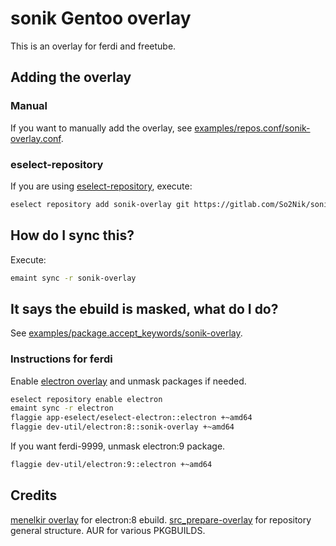 # sonik Gentoo overlay

This is an overlay for ferdi and freetube.

## Adding the overlay

### Manual

If you want to manually add the overlay, see [examples/repos.conf/sonik-overlay.conf](https://gitlab.com/So2Nik/sonik-overlay/blob/master/examples/repos.conf/sonik-overlay.conf).

### eselect-repository

If you are using [eselect-repository](https://wiki.gentoo.org/wiki/Eselect/Repository), execute:

``` sh
eselect repository add sonik-overlay git https://gitlab.com/So2Nik/sonik-overlay
```

## How do I sync this?

Execute:

``` sh
emaint sync -r sonik-overlay
```

## It says the ebuild is masked, what do I do?

See [examples/package.accept_keywords/sonik-overlay](https://gitlab.com/So2Nik/sonik-overlay/blob/master/examples/package.accept_keywords/sonik-overlay).

### Instructions for ferdi

Enable [electron overlay](https://github.com/elprans/electron-overlay) and unmask packages if needed.

``` sh
eselect repository enable electron
emaint sync -r electron
flaggie app-eselect/eselect-electron::electron +~amd64
flaggie dev-util/electron:8::sonik-overlay +~amd64
```

If you want ferdi-9999, unmask electron:9 package.

``` sh
flaggie dev-util/electron:9::electron +~amd64
```

## Credits

[menelkir overlay](https://gitlab.com/menelkir/gentoo-overlay) for electron:8 ebuild.
[src_prepare-overlay](https://gitlab.com/src_prepare/src_prepare-overlay) for repository general structure.
AUR for various PKGBUILDS.
